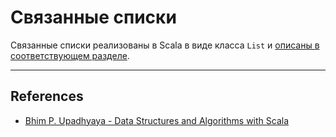 # Связанные списки

Связанные списки реализованы в Scala в виде класса `List` и [описаны в соответствующем разделе](../scala/collections/list).

---

## References

- [Bhim P. Upadhyaya - Data Structures and Algorithms with Scala](https://link.springer.com/book/10.1007/978-3-030-12561-5)
